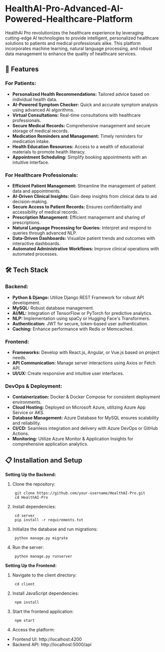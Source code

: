 # HealthAI-Pro-Advanced-AI-Powered-Healthcare-Platform
HealthAI Pro revolutionizes the healthcare experience by leveraging cutting-edge AI technologies to provide intelligent, personalized healthcare solutions to patients and medical professionals alike. This platform incorporates machine learning, natural language processing, and robust data management to enhance the quality of healthcare services.

## 🚀 Features

### For Patients:
- **Personalized Health Recommendations:** Tailored advice based on individual health data.
- **AI-Powered Symptom Checker:** Quick and accurate symptom analysis using advanced AI algorithms.
- **Virtual Consultations:** Real-time consultations with healthcare professionals.
- **Secure Medical Records:** Comprehensive management and secure storage of medical records.
- **Medication Reminders and Management:** Timely reminders for medication intake.
- **Health Education Resources:** Access to a wealth of educational materials to promote health literacy.
- **Appointment Scheduling:** Simplify booking appointments with an intuitive interface.

### For Healthcare Professionals:
- **Efficient Patient Management:** Streamline the management of patient data and appointments.
- **AI-Driven Clinical Insights:** Gain deep insights from clinical data to aid decision-making.
- **Secure Access to Patient Records:** Ensures confidentiality and accessibility of medical records.
- **Prescription Management:** Efficient management and sharing of prescriptions.
- **Natural Language Processing for Queries:** Interpret and respond to queries through advanced NLP.
- **Data-Driven Dashboards:** Visualize patient trends and outcomes with interactive dashboards.
- **Automated Administrative Workflows:** Improve clinical operations with automated processes.

## 🛠 Tech Stack

### Backend:
- **Python & Django:** Utilize Django REST Framework for robust API development.
- **MySQL:** Robust database management.
- **AI/ML:** Integration of TensorFlow or PyTorch for predictive analytics.
- **NLP:** Implementation using spaCy or Hugging Face's Transformers.
- **Authentication:** JWT for secure, token-based user authentication.
- **Caching:** Enhance performance with Redis or Memcached.

### Frontend:
- **Frameworks:** Develop with React.js, Angular, or Vue.js based on project needs.
- **API Communication:** Manage server interactions using Axios or Fetch API.
- **UI/UX:** Create responsive and intuitive user interfaces.

### DevOps & Deployment:
- **Containerization:** Docker & Docker Compose for consistent deployment environments.
- **Cloud Hosting:** Deployed on Microsoft Azure, utilizing Azure App Service or AKS.
- **Database Management:** Azure Database for MySQL ensures scalability and reliability.
- **CI/CD:** Seamless integration and delivery with Azure DevOps or GitHub Actions.
- **Monitoring:** Utilize Azure Monitor & Application Insights for comprehensive application analytics.

## 📋 Installation and Setup
**Setting Up the Backend:**

1. Clone the repository:

        git clone https://github.com/your-username/HealthAI-Pro.git
        cd HealthAI-Pro

2. Install dependencies:

        cd server
        pip install -r requirements.txt

3. Initialize the database and run migrations:

        python manage.py migrate

4. Run the server:

        python manage.py runserver


**Setting Up the Frontend:**

1. Navigate to the client directory:

        cd client

2. Install JavaScript dependencies:

        npm install

3. Start the frontend application:

        npm start

4. Access the platform:

- Frontend UI: http://localhost:4200
- Backend API: http://localhost:5000/api
